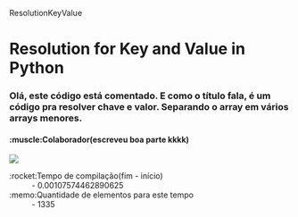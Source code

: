 ResolutionKeyValue
<h1>Resolution for Key and Value in Python</h1>
<h3>Olá, este código está comentado. E como o título fala, é um código pra resolver chave e valor. Separando o array em vários arrays menores.</h3>
<h4>:muscle:Colaborador(escreveu boa parte kkkk)</h4>
<a href="https://www.linkedin.com/in/tobias-souza-b82190139" alt="linkedin"/>
 <img src="https://img.shields.io/static/v1?&label=LinkedIn&message=tobias-souza&color=0A66C2&style=for-the-badge&logo=LinkedIn" />
</a>
 <dl>
  <dt>:rocket:Tempo de compilação(fim - início)</dt>
  <dd>- 0.00107574462890625</dd>
  <dt>:memo:Quantidade de elementos para este tempo</dt>
  <dd>- 1335</dd>
</dl> 
    
